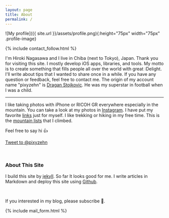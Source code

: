 ```yaml
---
layout: page
title: About
permalink: /
---
```


![My profile]({{ site.url }}/assets/profile.png){:height="75px" width="75px" .profile-image}

{% include contact_follow.html %}

I'm Hiroki Nagasawa and I live in Chiba (next to Tokyo), Japan. Thank you for visiting this site. I mostly develop iOS apps, libraries, and tools. My motto is to create something that fills people all over the world with great :Delight. I'll write about tips that I wanted to share once in a while.
If you have any question or feedback, feel free to contact me. The origin of my account name "pixyzehn" is [Dragan Stojkovic](https://en.wikipedia.org/wiki/Dragan_Stojkovi%C4%87). He was my superstar in football when I was a child. 

<hr>

I like taking photos with iPhone or RICOH GR everywhere especially in the mountain. You can take a look at my photos in [Instagram](https://www.instagram.com/pixyzehn/). I have put my favorite [links](../links) just for myself. I like trekking or hiking in my free time. This is the [mountain lists](../mountain) that I climbed.

Feel free to say hi :+1:

<a href="https://twitter.com/intent/tweet?screen_name=pixyzehn" class="twitter-mention-button" data-size="large" data-text="Hi!" data-show-count="false">Tweet to @pixyzehn</a><script async src="//platform.twitter.com/widgets.js" charset="utf-8"></script>

<br>

### About This Site

I build this site by [jekyll](https://github.com/jekyll/jekyll). So far It looks good for me. I write articles in Markdown and deploy this site using [Github](https://github.com/pixyzehn/pixyzehn.github.io).

<br>

If you interested in my blog, please subscribe :rocket:.

{% include mail_form.html %}
